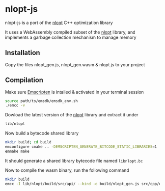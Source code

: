 # nlopt-js

nlopt-js is a port of the [nlopt](https://nlopt.readthedocs.io/en/latest/) C++ optimization library

It uses a WebAssembly compiled subset of the [nlopt](https://nlopt.readthedocs.io/en/latest/) library, and implements a garbage collection mechanism to manage memory

## Installation

Copy the files nlopt_gen.js, nlopt_gen.wasm & nlopt.js to your project

## Compilation

Make sure [Emscripten](https://emscripten.org/docs/getting_started/Tutorial.html) is intalled & activated in your terminal session

```bash
source path/to/emsdk/emsdk_env.sh
./emcc -v
```

Dowload the latest version of the [nlopt](https://github.com/stevengj/nlopt) library and extract it under

```bash
lib/nlopt
```

Now build a bytecode shared library

```bash
mkdir build; cd build
emconfigure cmake .. -DEMSCRIPTEN_GENERATE_BITCODE_STATIC_LIBRARIES=1
emmake make
```

It should generate a shared library bytecode file named `libnlopt.bc`

Now to compile the wasm binary, run the following command

```bash
mkdir build
emcc -I lib/nlopt/build/src/api/ --bind -o build/nlopt_gen.js src/cpp/embind.cc -Isrc lib/nlopt/build/libnlopt.bc -s DISABLE_EXCEPTION_CATCHING=0 -s ASSERTIONS=0 -O3 -s ALLOW_MEMORY_GROWTH=1 -s MODULARIZE=1
```